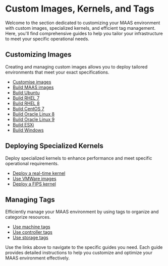 # Custom Images, Kernels, and Tags

Welcome to the section dedicated to customizing your MAAS environment with custom images, specialized kernels, and efficient tag management. Here, you'll find comprehensive guides to help you tailor your infrastructure to meet your specific operational needs.

## Customizing Images

Creating and managing custom images allows you to deploy tailored environments that meet your exact specifications.

- [Customise images](https://maas.io/docs/how-to-customise-images)
- [Build MAAS images](https://maas.io/docs/how-to-build-maas-images)
- [Build Ubuntu](https://maas.io/docs/how-to-build-an-ubuntu-image)
- [Build RHEL 7](https://maas.io/docs/how-to-build-a-rhel-7-image)
- [Build RHEL 8](https://maas.io/docs/how-to-build-a-rhel-8-image)
- [Build CentOS 7](https://maas.io/docs/how-to-build-a-centos-7-image)
- [Build Oracle Linux 8](https://maas.io/docs/how-to-build-an-oracle-linux-8-image)
- [Build Oracle Linux 9](https://maas.io/docs/how-to-build-an-oracle-linux-9-image)
- [Build ESXi](https://maas.io/docs/how-to-build-an-esxi-image)
- [Build Windows](https://maas.io/docs/how-to-build-a-windows-image)

## Deploying Specialized Kernels

Deploy specialized kernels to enhance performance and meet specific operational requirements.

- [Deploy a real-time kernel](https://maas.io/docs/how-to-deploy-a-real-time-kernel)
- [Use VMWare images](https://maas.io/docs/how-to-use-vmware-images)
- [Deploy a FIPS kernel](https://maas.io/docs/how-to-deploy-a-fips-compliant-kernel)

## Managing Tags

Efficiently manage your MAAS environment by using tags to organize and categorize resources.

- [Use machine tags](https://maas.io/docs/how-to-use-machine-tags)
- [Use controller tags](https://maas.io/docs/how-to-use-controller-tags)
- [Use storage tags](https://maas.io/docs/how-to-use-storage-tags)

Use the links above to navigate to the specific guides you need. Each guide provides detailed instructions to help you customize and optimize your MAAS environment effectively.
